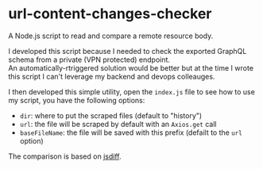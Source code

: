 # url-content-changes-checker
A Node.js script to read and compare a remote resource body.

I developed this script because I needed to check the exported GraphQL schema from a private (VPN protected) endpoint.<br />
An automatically-rtriggered solution would be better but at the time I wrote this script I can't leverage my backend and devops colleauges.

I then developed this simple utility, open the `index.js` file to see how to use my script, you have the following options:
- `dir`: where to put the scraped files (default to "history")
- `url`: the file will be scraped by default with an `Axios.get` call
- `baseFileName`: the file will be saved with this prefix (defailt to the `url` option)

The comparison is based on [jsdiff](https://github.com/kpdecker/jsdiff).
